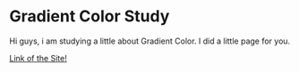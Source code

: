 <h1 > Gradient Color Study </h1>
<p> Hi guys, i am studying a little about Gradient Color. I did a little page for you.</p>
<a href="https://testededegrade.netlify.app/" target="_new"> Link of the Site! </a>
